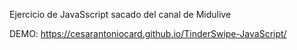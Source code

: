 Ejercicio de JavaSscript sacado del canal de Midulive

DEMO:
https://cesarantoniocard.github.io/TinderSwipe-JavaScript/
